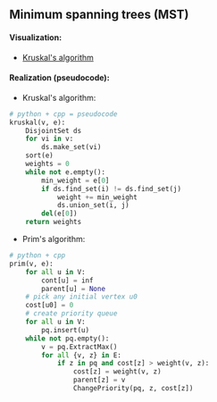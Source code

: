## Minimum spanning trees (MST)

#### Visualization:
* [Kruskal's algorithm][kruskal]

#### Realization (pseudocode):
* Kruskal's algorithm:

```python
# python + cpp = pseudocode
kruskal(v, e):
	DisjointSet ds
	for vi in v:
		ds.make_set(vi)
	sort(e)
	weights = 0
	while not e.empty():
		min_weight = e[0]
		if ds.find_set(i) != ds.find_set(j)
			weight += min_weight
			ds.union_set(i, j)
		del(e[0])
	return weights
```	

* Prim's algorithm:

```python 
# python + cpp
prim(v, e):
	for all u in V:
		cont[u] = inf
		parent[u] = None
	# pick any initial vertex u0
	cost[u0] = 0
	# create priority queue
	for all u in V:
		pq.insert(u)
	while not pq.empty():
		v = pq.ExtractMax()
		for all {v, z} in E:
			if z in pq and cost[z] > weight(v, z):
				cost[z] = weight(v, z)
				parent[z] = v
				ChangePriority(pq, z, cost[z])
```

[kruskal]: https://www.cs.usfca.edu/~galles/visualization/Kruskal.html

